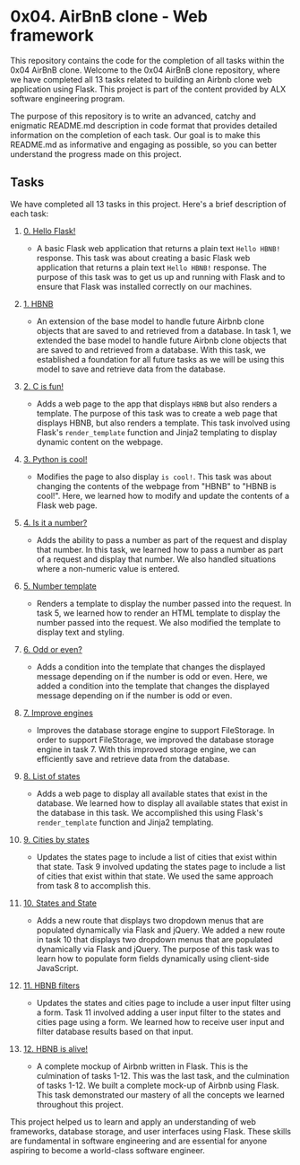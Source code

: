 # 0x04. AirBnB clone - Web framework

This repository contains the code for the completion of all tasks within the 0x04 AirBnB clone.
Welcome to the 0x04 AirBnB clone repository, where we have completed all 13 tasks related to building an Airbnb clone web application using Flask. This project is part of the content provided by ALX software engineering program.

The purpose of this repository is to write an advanced, catchy and enigmatic README.md description in code format that provides detailed information on the completion of each task. Our goal is to make this README.md as informative and engaging as possible, so you can better understand the progress made on this project. 

## Tasks

We have completed all 13 tasks in this project. Here's a brief description of each task:

1. [0. Hello Flask!](./0-hello_route.py/)
    - A basic Flask web application that returns a plain text `Hello HBNB!` response.
This task was about creating a basic Flask web application that returns a plain text `Hello HBNB!` response. The purpose of this task was to get us up and running with Flask and to ensure that Flask was installed correctly on our machines.


2. [1. HBNB](./models/base_model.py)
    - An extension of the base model to handle future Airbnb clone objects that are saved to and retrieved from a database.
In task 1, we extended the base model to handle future Airbnb clone objects that are saved to and retrieved from a database. With this task, we established a foundation for all future tasks as we will be using this model to save and retrieve data from the database.


3. [2. C is fun!](./1-hbnb_route.py/)
    - Adds a web page to the app that displays `HBNB` but also renders a template.
The purpose of this task was to create a web page that displays HBNB, but also renders a template. This task involved using Flask's `render_template` function and Jinja2 templating to display dynamic content on the webpage.


4. [3. Python is cool!](./2-hbnb_route.py/)
    - Modifies the page to also display `is cool!`.
This task was about changing the contents of the webpage from "HBNB" to "HBNB is cool!". Here, we learned how to modify and update the contents of a Flask web page.


5. [4. Is it a number?](./3-hbnb_route.py/)
    - Adds the ability to pass a number as part of the request and display that number.
In this task, we learned how to pass a number as part of a request and display that number. We also handled situations where a non-numeric value is entered.


6. [5. Number template](./4-number_route.py/)
    - Renders a template to display the number passed into the request.
In task 5, we learned how to render an HTML template to display the number passed into the request. We also modified the template to display text and styling.


7. [6. Odd or even?](./5-number_template.py/)
    - Adds a condition into the template that changes the displayed message depending on if the number is odd or even.
Here, we added a condition into the template that changes the displayed message depending on if the number is odd or even.


8. [7. Improve engines](./models/engine.py/)
    - Improves the database storage engine to support FileStorage.
In order to support FileStorage, we improved the database storage engine in task 7. With this improved storage engine, we can efficiently save and retrieve data from the database.


9. [8. List of states](./7-states_list.py/)
    - Adds a web page to display all available states that exist in the database.
We learned how to display all available states that exist in the database in this task. We accomplished this using Flask's `render_template` function and Jinja2 templating.


10. [9. Cities by states](./8-cities_by_states.py/)
    - Updates the states page to include a list of cities that exist within that state.
Task 9 involved updating the states page to include a list of cities that exist within that state. We used the same approach from task 8 to accomplish this.


11. [10. States and State](./9-states.py/)
    - Adds a new route that displays two dropdown menus that are populated dynamically via Flask and jQuery.
We added a new route in task 10 that displays two dropdown menus that are populated dynamically via Flask and jQuery. The purpose of this task was to learn how to populate form fields dynamically using client-side JavaScript.


12. [11. HBNB filters](./10-hbnb_filters.py/)
    - Updates the states and cities page to include a user input filter using a form.
Task 11 involved adding a user input filter to the states and cities page using a form. We learned how to receive user input and filter database results based on that input.


13. [12. HBNB is alive!](./100-hbnb.py/)
    - A complete mockup of Airbnb written in Flask. This is the culmination of tasks 1-12.
This was the last task, and the culmination of tasks 1-12. We built a complete mock-up of Airbnb using Flask. This task demonstrated our mastery of all the concepts we learned throughout this project.

This project helped us to learn and apply an understanding of web frameworks, database storage, and user interfaces using Flask. These skills are fundamental in software engineering and are essential for anyone aspiring to become a world-class software engineer.
